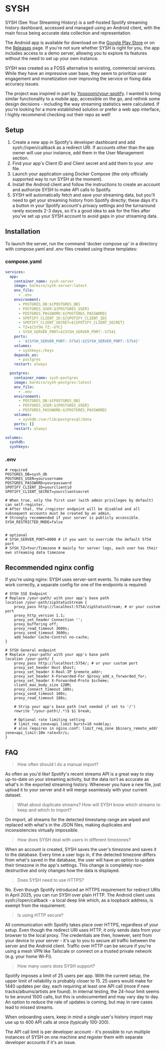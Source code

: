 # SYSH
SYSH (See Your Streaming History) is a self-hosted Spotify streaming history dashboard, accessed and managed using an Android client, with the main focus being accurate data collection and representation. 

The Android app is available for download on the [Google Play Store](https://play.google.com/store/apps/details?id=com.github.barmiro.syshclient) or on the [Releases](https://github.com/barmiro/SYSH/releases) page. If you're not sure whether SYSH is right for you, the app includes access to a demo server, allowing you to explore its features without the need to set up your own instance.

SYSH was created as a FOSS alternative to existing, commercial services. While they have an impressive user base, they seem to prioritize user engagement and monetization over improving the service or fixing data accuracy issues.

The project was inspired in part by [Yooooomi/your-spotify](https://github.com/Yooooomi/your_spotify). I wanted to bring similar functionality to a mobile app, accessible on the go, and rethink some design decisions - including the way streaming statistics were calculated. If you're looking for a more established solution or prefer a web app interface, I highly recommend checking out their repo as well!

## Setup

1. Create a new app in Spotify's developer dashboard and add sysh://open/callback as a redirect URI. If accounts other than the app owner will use your instance, add them in the User Management section.
2. Find your app's Client ID and Client secret and add them to your .env file.
3. Launch your application using Docker Compose (the only officially supported way to run SYSH at the moment).
4. Install the Android client and follow the instructions to create an account and authorize SYSH to make API calls to Spotify.
5. SYSH will automatically fetch and save your streaming data, but you'll need to get your streaming history from Spotify directly; these days it's a button in your Spotify account's privacy settings and the turnaround rarely exceeds 2-3 days, so it's a good idea to ask for the files after you've set up your SYSH account to avoid gaps in your streaming data.

## Installation
To launch the server, run the command 'docker compose up' in a directory with compose.yaml and .env files created using these templates:

### compose.yaml

```yml
services:
  app:
    container_name: sysh-server
    image: barmiro/sysh-server:latest
    env_file:
      - .env
    environment:
      - POSTGRES_DB:${POSTGRES_DB}
      - POSTGRES_USER:${POSTGRES_USER}
      - POSTGRES_PASSWORD:${POSTGRES_PASSWORD}
      - SPOTIFY_CLIENT_ID:${SPOTIFY_CLIENT_ID}
      - SPOTIFY_CLIENT_SECRET=${SPOTIFY_CLIENT_SECRET}
      - TZ=${SYSH_TZ:-UTC}
      - SYSH_SERVER_PORT=${SYSH_SERVER_PORT:-5754}
    ports:
      - '${SYSH_SERVER_PORT:-5754}:${SYSH_SERVER_PORT:-5754}'
    volumes:
      - syshkeys:/keys
    depends_on:
      - postgres
    restart: always

  postgres:
    container_name: sysh-postgres
    image: barmiro/sysh-postgres:latest
    env_file:
      - .env
    environment:
      - POSTGRES_DB:${POSTGRES_DB}
      - POSTGRES_USER:${POSTGRES_USER}
      - POSTGRES_PASSWORD:${POSTGRES_PASSWORD}
    volumes:
      - syshdb:/var/lib/postgresql/data
    ports: []
    restart: always

volumes:
  syshdb:
  syshkeys:

```

### .env

```env
# required
POSTGRES_DB=sysh_db
POSTGRES_USER=yourusername
POSTGRES_PASSWORD=yourpassword
SPOTIFY_CLIENT_ID=yourclientid
SPOTIFY_CLIENT_SECRET=yourclientsecret

# When true, only the first user (with admin privileges by default) can self-register.
# After that, the /register endpoint will be disabled and all subsequent accounts must be created by an admin.
# Strongly recommended if your server is publicly accessible.
SYSH_RESTRICTED_MODE=false


# optional
# SYSH_SERVER_PORT=0000 # if you want to override the default 5754 port
# SYSH_TZ=Your/Timezone # mainly for server logs, each user has their own streaming data timezone
```

## Recommended nginx config
If you're using nginx: SYSH uses server-sent events. To make sure they work correctly, a separate config for one of the endpoints is required:

```nginx
# SYSH SSE Endpoint
# Replace /your-path/ with your app's base path
location /your-path/zipStatusStream {
	proxy_pass http://localhost:5754/zipStatusStream; # or your custom port
	proxy_http_version 1.1;
	proxy_set_header Connection '';
	proxy_buffering off;
	proxy_read_timeout 3600s;
	proxy_send_timeout 3600s;
	add_header Cache-Control no-cache;
}

# SYSH General endpoint
# Replace /your-path/ with your app's base path
location /your-path/ {
	proxy_pass http://localhost:5754/; # or your custom port
	proxy_set_header Host $host;
	proxy_set_header X-Real-IP $remote_addr;
	proxy_set_header X-Forwarded-For $proxy_add_x_forwarded_for;
	proxy_set_header X-Forwarded-Proto $scheme;
	client_max_body_size 128M;
	proxy_connect_timeout 180s;
	proxy_send_timeout 180s;
	proxy_read_timeout 180s;

	# Strip your app's base path (not needed if set to '/')
	rewrite ^/your-path(/.*)$ $1 break;

	# Optional rate limiting setting
	# limit_req zone=api_limit burst=10 nodelay;
	# also requires in nginx.conf: limit_req_zone $binary_remote_addr zone=api_limit:10m rate=5r/s;
}

```

## FAQ
> How often should I do a manual import?

As often as you'd like! Spotify's recent streams API is a great way to stay up-to-date on your streaming activity, but the data isn't as accurate as what's in the exported streaming history. Whenever you have a new file, just upload it to your server and it will merge seamlessly with your current dataset.

> What about duplicate streams? How will SYSH know which streams to keep and which to import?

On import, all streams for the detected timestamp range are wiped and replaced with what's in the JSON files, making duplicates and inconsistencies virtually impossible.

> How does SYSH deal with users in different timezones?

When an account is created, SYSH saves the user's timezone and saves it to the database. Every time a user logs in, if the detected timezone differs from what's saved in the database, the user will have an option to update their timezone in the app's settings. This change is completely non-destructive and only changes how the data is displayed.

> Does SYSH need to use HTTPS?

No. Even though Spotify introduced an HTTPS requirement for redirect URIs in April 2025, you can run SYSH over plain HTTP. The Android client uses sysh://open/callback - a local deep link which, as a loopback address, is exempt from the requirement.

> Is using HTTP secure?

All communication with Spotify takes place over HTTPS, regardless of your setup. Even though the redirect URI uses HTTP, it only sends data from your browser to the local proxy. The credentials are then, however, sent from your device to your server - it's up to you to secure all traffic between the server and the Android client. Traffic over HTTP can be secure if you're using a mesh VPN like Tailscale or connect on a trusted private network (e.g. your home Wi-Fi).

> How many users does SYSH support?

Spotify imposes a limit of 25 users per app. With the current setup, the upper limit of reliability is probably closer to 15. 25 users would make for 1440 updates per day, each requiring at least one API call (more if new tracks/albums/artists are found). In internal testing, the 24-hour limit seems to be around 1500 calls, but this is undocumented and may vary day to day. An option to reduce the rate of updates is coming, but may in rare cases lead to missed streams.

When onboarding users, keep in mind a single user's history import may use up to 400 API calls at once (typically 100-200). 

The API call limit is per developer account - it's possible to run multiple instances of SYSH on one machine and register them with separate developer accounts if it's an issue.
